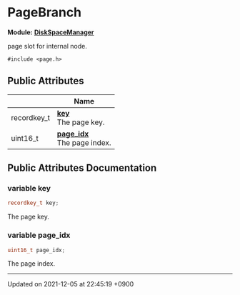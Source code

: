 

# PageBranch

**Module:** **[DiskSpaceManager](/Modules/DiskSpaceManager)**



page slot for internal node. 


`#include <page.h>`

## Public Attributes

|                | Name           |
| -------------- | -------------- |
| recordkey_t | **[key](/Classes/PageBranch#variable-key)** <br>The page key.  |
| uint16_t | **[page_idx](/Classes/PageBranch#variable-page_idx)** <br>The page index.  |

## Public Attributes Documentation

### variable key

```cpp
recordkey_t key;
```

The page key. 

### variable page_idx

```cpp
uint16_t page_idx;
```

The page index. 

-------------------------------

Updated on 2021-12-05 at 22:45:19 +0900